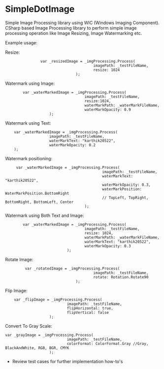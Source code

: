 SimpleDotImage
==============

Simple Image Processing library using WIC (Windows Imaging Component). CSharp based Image Processing library to perform simple image processing operation like Image Resizing, Image Watermarking etc.

Example usage:

Resize:
		
                	var _resizedImage = _imgProcessing.Process(  
                                            imagePath: _testFileName, 
                                            resize: 1024   
                                    );

Watermark using Image:
	
		    var _waterMarkedImage = _imgProcessing.Process(
                	                    imagePath: _testFileName,
                                	    resize:1024,
	                                    waterMarkPath: _waterMarkFileName,
	                                    waterMarkOpacity: 0.9
	                    ); 	

Watermark using Text:

		var _waterMarkedImage = _imgProcessing.Process(
						imagePath: _testFileName,						
						waterMarkText: "karthik20522",
						waterMarkOpacity: 0.2
		);
		
Watermark positioning:

		 var _waterMarkedImage = _imgProcessing.Process(
                                                imagePath: _testFileName,
                                                waterMarkText: "karthik20522",
                                                waterMarkOpacity: 0.3,
                                                waterMarkPosition: WaterMarkPosition.BottomRight 
                                                // TopLeft, TopRight, BottomRight, BottomLeft, Center
                                        );

Watermark using Both Text and Image:

            var _waterMarkedImage = _imgProcessing.Process(
            							imagePath: _testFileName,
        								resize: 1024,
        								waterMarkPath: _waterMarkFileName,
        								waterMarkText: "karthik20522",
        								waterMarkOpacity: 0.3
        						);

Rotate Image:

             var _rotatedImage = _imgProcessing.Process(
            								imagePath: _testFileName,
        									rotate: Rotation.Rotate90
        							);

Flip Image:

        var _flipImage = _imgProcessing.Process(
    							imagePath: _testFileName,
								flipHorizontal: true,
								flipVertical: false
						);

Convert To Gray Scale:

    var _grayImage = _imgProcessing.Process(
    							imagePath: _testFileName,
								colorFormat: ColorFormat.Gray //Gray, BlackAndWhite, RGB, BGR, CMYK
						);


* Review test cases for further implementation how-to's